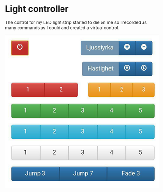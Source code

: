 # Light controller

The control for my LED light strip started to die on me so I recorded as many commands as I could and created a virtual control.

![Control](https://raw.githubusercontent.com/mikaelsahlstrom/light_controller/master/control.jpg "Pic of the control")
